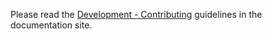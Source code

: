 Please read the [Development - Contributing](https://satelcreative.github.io/spylib/latest/development-contributing/)
guidelines in the documentation site.
